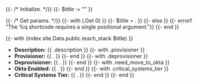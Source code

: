 {{- /*  Initialize. */}}
{{- $title := "" }}

{{- /* Get params. */}}
{{- with (.Get 0) }}
  {{- $title = . }}
{{- else }}
  {{- errorf "The %q shortcode requires a single positional argument."}}
{{- end }}

{{- with (index site.Data.public.teach_stack $title) }}
- **Description:** {{ .description }}
{{- with .provisioner }}
- **Provisioner:** {{ . }}
{{- end }}
{{- with .deprovisioner }}
- **Deprovisioner:** {{ . }}
{{- end }}
{{- with .need_move_to_okta }}
- **Okta Enabled:** {{ . }}
{{- end }}
{{- with .critical_systems_tier }}
- **Critical Systems Tier:** {{ . }}
{{- end }}
{{- end }}
